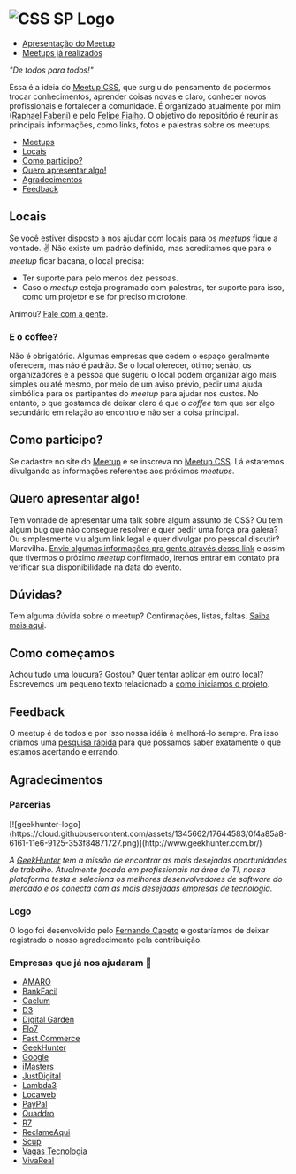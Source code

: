 ![CSS SP Logo](logo-csssp.png "CSS SP")
======

* [Apresentação do Meetup](https://speakerdeck.com/raphaelfabeni/bem-vindos-ao-meetp-css)
* [Meetups já realizados](meetups.md)

_"De todos para todos!"_

Essa é a ideia do [Meetup CSS](http://www.meetup.com/CSS-Brasil/), que surgiu do pensamento de podermos trocar conhecimentos, aprender coisas novas e claro, conhecer novos profissionais e fortalecer a comunidade. É organizado atualmente por mim ([Raphael Fabeni](https://twitter.com/raphaelfabeni)) e pelo [Felipe Fialho](https://twitter.com/LFeh).
O objetivo do repositório é reunir as principais informações, como links, fotos e palestras sobre os meetups.

* [Meetups](meetups.md)
* [Locais](#locais)
* [Como participo?](#como-participo)
* [Quero apresentar algo!](#quero-apresentar-algo)
* [Agradecimentos](#agradecimentos)
* [Feedback](https://meetupcss.typeform.com/to/MS87CV)

## Locais

Se você estiver disposto a nos ajudar com locais para os _meetups_ fique a vontade. :v: Não existe um padrão definido, mas acreditamos que para o _meetup_ ficar bacana, o local precisa:

* Ter suporte para pelo menos dez pessoas.
* Caso o _meetup_  esteja programado com palestras, ter suporte para isso, como um projetor e se for preciso microfone.

Animou? [Fale com a gente](http://bit.ly/meetup-css-quero-sediar).

### E o coffee?

Não é obrigatório. Algumas empresas que cedem o espaço geralmente oferecem, mas não é padrão. Se o local oferecer, ótimo; senão, os organizadores e a pessoa que sugeriu o local podem organizar algo mais simples ou até mesmo, por meio de um aviso prévio, pedir uma ajuda simbólica para os partipantes do _meetup_ para ajudar nos custos. No entanto, o que gostamos de deixar claro é que o *coffee* tem que ser algo secundário em relação ao encontro e não ser a coisa principal.

## Como participo?

Se cadastre no site do [Meetup](http://www.meetup.com/) e se inscreva no [Meetup CSS](http://www.meetup.com/CSS-Brasil/). Lá estaremos divulgando as informações referentes aos próximos _meetups_.

## Quero apresentar algo!

Tem vontade de apresentar uma talk sobre algum assunto de CSS? Ou tem algum bug que não consegue resolver e quer pedir uma força pra galera? Ou simplesmente viu algum link legal e quer divulgar pro pessoal discutir? Maravilha. [Envie algumas informações pra gente através desse link](http://bit.ly/meetup-css-quero-palestrar) e assim que tivermos o próximo _meetup_ confirmado, iremos entrar em contato pra verificar sua disponibilidade na data do evento.

## Dúvidas?

Tem alguma dúvida sobre o meetup? Confirmações, listas, faltas. [Saiba mais aqui](conduta.md).

## Como começamos

Achou tudo uma loucura? Gostou? Quer tentar aplicar em outro local? Escrevemos um pequeno texto relacionado a [como iniciamos o projeto](inicio.md).

## Feedback

O meetup é de todos e por isso nossa idéia é melhorá-lo sempre. Pra isso criamos uma [pesquisa rápida](https://meetupcss.typeform.com/to/MS87CV) para que possamos saber exatamente o que estamos acertando e errando.

## Agradecimentos

### Parcerias

<div id="geekhunter"></div>
[![geekhunter-logo](https://cloud.githubusercontent.com/assets/1345662/17644583/0f4a85a8-6161-11e6-9125-353f84871727.png)](http://www.geekhunter.com.br/)

*A [GeekHunter](http://www.geekhunter.com.br/) tem a missão de encontrar as mais desejadas oportunidades de trabalho.
Atualmente focada em profissionais na área de TI, nossa plataforma testa e seleciona os melhores desenvolvedores de software do mercado e os conecta com as mais desejadas empresas de tecnologia.*

### Logo

O logo foi desenvolvido pelo [Fernando Capeto](http://fernandocapeto.com/) e gostaríamos de deixar registrado o nosso agradecimento pela contribuição.

### Empresas que já nos ajudaram :facepunch:

* [AMARO](https://amaro.com/)
* [BankFacil](https://www.bankfacil.com.br/)
* [Caelum](https://www.caelum.com.br/)
* [D3](http://d3.do/)
* [Digital Garden](http://www.webcitizen.com.br/)
* [Elo7](http://www.elo7.com.br/)
* [Fast Commerce](http://www.fastcommerce.com.br/)
* [GeekHunter](http://www.geekhunter.com.br/)
* [Google](http://www.google.com.br)
* [iMasters](http://imasters.com.br/)
* [JustDigital](http://www.justdigital.com.br/)
* [Lambda3](http://lambda3.com.br/)
* [Locaweb](http://www.locaweb.com.br/default.html)
* [PayPal](https://www.paypal-brasil.com.br/desenvolvedores/)
* [Quaddro](http://www.quaddro.com.br/)
* [R7](http://www.r7.com/)
* [ReclameAqui](http://www.reclameaqui.com.br/)
* [Scup](http://www.scup.com/pt/)
* [Vagas Tecnologia](http://www.vagas.com.br)
* [VivaReal](http://www.vivareal.com.br/)
